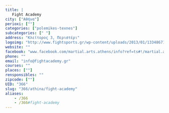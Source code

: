 ```yaml
---
title: |
   Fight Academy
city: ["Αθήνα"]
perioxi: [""]
categories: ["polemikes-texnes"]
subcategories: [" "]
address: "Κλείτορος 3, Περιστέρι"
logoimg: "http://www.fightsports.gr/wp-content/uploads/2013/01/13348671_10208406937164112_1646601817_n.jpg"
website: ""
facebook: "www.facebook.com/martial.arts.athens/info?ref=ts#!/martial.arts.athens"
phone: ""
email: "info@fightacademy.gr"
courses: ""
places: [""]
rensponsibles: ""
zipcode: [""]
UID: "366"
slug: "366/athina/fight-academy"
aliases:
    - /366
    - /366#fight-academy
---
```



